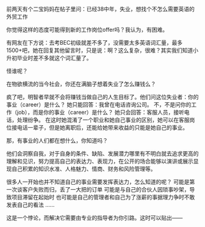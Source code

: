 

前两天有个二宝妈妈在帖子里问：已经38中年，失业，想找个不怎么需要英语的外贸工作

你觉得这样的态度可能得到新的工作岗位offer吗？我认为，有困难。

有网友在下方说：去考BEC初级就差不多了，没需要太多英语词汇量，最多1500+吧，她在回复其他留言时，只是说：啊？这么复杂，很难？其实我们知道小升初毕业时差不多就这个词汇量了。

怪谁呢？

在物欲横流的当今社会，你还在满脑子想着失业了怎么赚钱么？

疯了吧，明智者早就不会将赚钱当做自己的人生目标了。他们问这位失业者：你的事业（career）是什么？
她只能回答：我曾在电话咨询公司。
不，不是问你的工作（job），而是你的事业（career）是什么？
她只会回答：客服人员，接听电话，处理纷争。
在这时她混淆了一个职业和她自己事业的区别，她可以在客服岗位接电话一辈子，但是她离职后，还能给她带来收益的只能是她自己的事业。

那，有事业的人们都在想什么，你知道吗？

他们会洞察自我，对于自身的条件、缺陷、发展潜力哪里有不明白就去追求更高的理解和见识，努力提高自己的表达力、表现力，在公开的场合能够以演讲或展示显现自己积累的知识水准、人格魅力、情商、财务和风险管理等。

很多人一开始也并不知道自己的事业需要发挥表达力，怎么知道的呢？
可能是第一次谈客户失败而归，丢了一大把的订单
可能是与自己的合伙人因琐事吵架，导致项目滞留在起始时
也可能是自己的管理者和自己为了涨薪的事据理力争时不敢发表自己的看法
……

这是一个悖论，而解决它需要由专业的指导者为你引路。这时可以贴出——
<!--stackedit_data:
eyJoaXN0b3J5IjpbMTUzNzk2Mjc5M119
-->